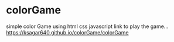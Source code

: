 # colorGame
simple color Game using  html css javascript 
link to play the game...
https://ksagar640.github.io/colorGame/colorGame
